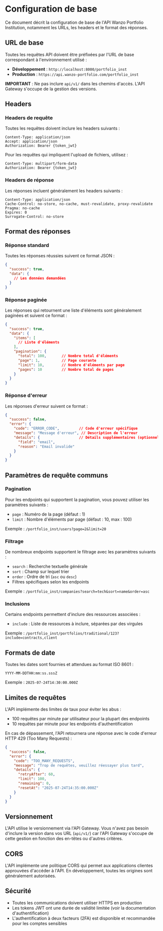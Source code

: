 # Configuration de base

Ce document décrit la configuration de base de l'API Wanzo Portfolio Institution, notamment les URLs, les headers et le format des réponses.

## URL de base

Toutes les requêtes API doivent être préfixées par l'URL de base correspondant à l'environnement utilisé :

- **Développement** : `http://localhost:8000/portfolio_inst`
- **Production** : `https://api.wanzo-portfolio.com/portfolio_inst`

**IMPORTANT** : Ne pas inclure `api/v1/` dans les chemins d'accès. L'API Gateway s'occupe de la gestion des versions.

## Headers

### Headers de requête

Toutes les requêtes doivent inclure les headers suivants :

```
Content-Type: application/json
Accept: application/json
Authorization: Bearer {token_jwt}
```

Pour les requêtes qui impliquent l'upload de fichiers, utilisez :

```
Content-Type: multipart/form-data
Authorization: Bearer {token_jwt}
```

### Headers de réponse

Les réponses incluent généralement les headers suivants :

```
Content-Type: application/json
Cache-Control: no-store, no-cache, must-revalidate, proxy-revalidate
Pragma: no-cache
Expires: 0
Surrogate-Control: no-store
```

## Format des réponses

### Réponse standard

Toutes les réponses réussies suivent ce format JSON :

```json
{
  "success": true,
  "data": {
    // Les données demandées
  }
}
```

### Réponse paginée

Les réponses qui retournent une liste d'éléments sont généralement paginées et suivent ce format :

```json
{
  "success": true,
  "data": {
    "items": [
      // Liste d'éléments
    ],
    "pagination": {
      "total": 100,       // Nombre total d'éléments
      "page": 1,          // Page courante
      "limit": 10,        // Nombre d'éléments par page
      "pages": 10         // Nombre total de pages
    }
  }
}
```

### Réponse d'erreur

Les réponses d'erreur suivent ce format :

```json
{
  "success": false,
  "error": {
    "code": "ERROR_CODE",         // Code d'erreur spécifique
    "message": "Message d'erreur", // Description de l'erreur
    "details": {                  // Détails supplémentaires (optionnel)
      "field": "email",
      "reason": "Email invalide"
    }
  }
}
```

## Paramètres de requête communs

### Pagination

Pour les endpoints qui supportent la pagination, vous pouvez utiliser les paramètres suivants :

- `page` : Numéro de la page (défaut : 1)
- `limit` : Nombre d'éléments par page (défaut : 10, max : 100)

Exemple : `/portfolio_inst/users?page=2&limit=20`

### Filtrage

De nombreux endpoints supportent le filtrage avec les paramètres suivants :

- `search` : Recherche textuelle générale
- `sort` : Champ sur lequel trier
- `order` : Ordre de tri (`asc` ou `desc`)
- Filtres spécifiques selon les endpoints

Exemple : `/portfolio_inst/companies?search=tech&sort=name&order=asc`

### Inclusions

Certains endpoints permettent d'inclure des ressources associées :

- `include` : Liste de ressources à inclure, séparées par des virgules

Exemple : `/portfolio_inst/portfolios/traditional/123?include=contracts,client`

## Formats de date

Toutes les dates sont fournies et attendues au format ISO 8601 :

```
YYYY-MM-DDTHH:mm:ss.sssZ
```

Exemple : `2025-07-24T14:30:00.000Z`

## Limites de requêtes

L'API implémente des limites de taux pour éviter les abus :

- 100 requêtes par minute par utilisateur pour la plupart des endpoints
- 10 requêtes par minute pour les endpoints d'authentification

En cas de dépassement, l'API retournera une réponse avec le code d'erreur HTTP 429 (Too Many Requests) :

```json
{
  "success": false,
  "error": {
    "code": "TOO_MANY_REQUESTS",
    "message": "Trop de requêtes, veuillez réessayer plus tard",
    "details": {
      "retryAfter": 60,
      "limit": 100,
      "remaining": 0,
      "resetAt": "2025-07-24T14:35:00.000Z"
    }
  }
}
```

## Versionnement

L'API utilise le versionnement via l'API Gateway. Vous n'avez pas besoin d'inclure la version dans vos URL (`api/v1/`) car l'API Gateway s'occupe de cette gestion en fonction des en-têtes ou d'autres critères.

## CORS

L'API implémente une politique CORS qui permet aux applications clientes approuvées d'accéder à l'API. En développement, toutes les origines sont généralement autorisées.

## Sécurité

- Toutes les communications doivent utiliser HTTPS en production
- Les tokens JWT ont une durée de validité limitée (voir la documentation d'authentification)
- L'authentification à deux facteurs (2FA) est disponible et recommandée pour les comptes sensibles

